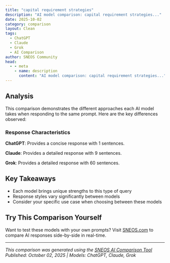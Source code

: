 ```yaml
---
title: "capital requirement strategies"
description: "AI model comparison: capital requirement strategies..."
date: 2025-10-02
category: comparison
layout: Clean
tags:
  - ChatGPT
  - Claude
  - Grok
  - AI Comparison
author: SNEOS Community
head:
  - - meta
    - name: description
      content: "AI model comparison: capital requirement strategies..."
---
```


<ChatComparison
  title="capital requirement strategies"
  prompt="capital requirement strategies"
  :responses='{
    "ChatGPT": "Error calling OpenAI API.",
    "Claude": "# Capital Requirement Strategies\n\nCapital requirement strategies are essential for businesses and financial institutions to maintain adequate funding, comply with regulations, and support growth. Here are the key approaches:\n\n## **1. Regulatory Capital Strategies**\n\n### Banking \u0026 Financial Institutions\n- **Basel III Compliance**: Maintain minimum capital ratios (CET1, Tier 1, Total Capital)\n- **Buffer Management**: Build capital conservation and countercyclical buffers\n- **Stress Testing**: Regular assessment of capital adequacy under adverse scenarios\n- **TLAC/MREL**: Total Loss-Absorbing Capacity for systemically important banks\n\n### Insurance Companies\n- **Solvency II**: Risk-based capital requirements in Europe\n- **RBC Requirements**: Risk-Based Capital ratios in the US\n- **Economic Capital**: Internal assessment beyond regulatory minimums\n\n## **2. Capital Planning Strategies**\n\n### Strategic Planning\n- **Capital Forecasting**: Project future capital needs based on business growth\n- **Scenario Analysis**: Plan for multiple economic and business scenarios\n- **Capital Allocation**: Optimize distribution across business lines\n- **Return on Capital**: Maximize returns while meeting requirements\n\n### Timing Strategies\n- **Market Timing**: Raise capital during favorable market conditions\n- **Seasonal Planning**: Account for cyclical business patterns\n- **Regulatory Cycle Planning**: Align with regulatory review periods\n\n## **3. Capital Optimization Techniques**\n\n### Balance Sheet Management\n- **Asset Optimization**: Focus on lower risk-weighted assets\n- **Liability Management**: Structure debt to optimize capital ratios\n- **Netting Agreements**: Reduce capital requirements through offsetting positions\n- **Securitization**: Transfer risk to reduce capital needs\n\n### Hybrid Instruments\n- **Contingent Convertible Bonds (CoCos)**: Qualify as regulatory capital\n- **Preferred Equity**: Balance between debt and equity characteristics\n- **Subordinated Debt**: Count toward Tier 2 capital\n\n## **4. Capital Raising Strategies**\n\n### Equity-Based\n- **Rights Offerings**: Raise capital from existing shareholders\n- **Public Offerings**: Access broader investor base\n- **Private Placements**: Targeted institutional investors\n- **Retained Earnings**: Build capital through profit retention\n\n### Debt-Based\n- **Subordinated Debt Issuance**: Qualify for regulatory capital treatment\n- **Hybrid Securities**: Combine debt and equity features\n- **Asset-Backed Securities**: Free up capital through securitization\n\n## **5. Risk Management Strategies**\n\n### Credit Risk\n- **Portfolio Diversification**: Spread risk across sectors and geographies\n- **Credit Risk Transfer**: Use derivatives and insurance\n- **Loan Loss Provisioning**: Adequate reserves for expected losses\n\n### Market Risk\n- **Value at Risk (VaR) Models**: Quantify potential losses\n- **Hedging Strategies**: Use derivatives to manage exposure\n- **Asset-Liability Matching**: Align duration and currency exposure\n\n### Operational Risk\n- **Insurance Coverage**: Transfer operational risks\n- **Process Improvement**: Reduce risk through better controls\n- **Technology Investment**: Enhance risk monitoring capabilities\n\n## **6. Business Model Strategies**\n\n### Growth Management\n- **Organic Growth**: Gradual expansion within capital constraints\n- **Capital-Light Models**: Focus on fee-based services\n- **Partnership Strategies**: Joint ventures to share capital burden\n- **Selective Growth**: Prioritize high-return, low-capital businesses\n\n### Efficiency Improvements\n- **Cost Management**: Improve capital efficiency ratios\n- **Technology Adoption**: Reduce operational capital needs\n- **Process Optimization**: Streamline capital-intensive operations\n\n## **7. Monitoring and Governance**\n\n### Key Performance Indicators\n- **Capital Ratios**: Track against regulatory and internal targets\n- **Return Metrics**: ROE, ROIC, RAROC\n- **Capital Utilization**: Efficiency of capital deployment\n- **Stress Test Results**: Performance under adverse conditions\n\n### Governance Framework\n- **Capital Committee**: Senior management oversight\n- **Risk Appetite Framework**: Define acceptable capital levels\n- **Reporting Systems**: Regular monitoring and reporting\n- **Board Oversight**: Strategic capital decisions\n\n## **8. Industry-Specific Considerations**\n\n### Banking\n- **Loan Portfolio Management**: Balance growth with capital efficiency\n- **Trading Book Optimization**: Manage market risk capital\n- **Operational Risk Capital**: Minimize through better controls\n\n### Insurance\n- **Reinsurance Strategy**: Transfer risk to manage capital\n- **Product Mix Optimization**: Focus on capital-",
    "Grok": "Capital requirement strategies refer to the approaches and plans organizations or financial institutions adopt to ensure they maintain sufficient capital to meet regulatory requirements, absorb potential losses, and support growth or operational needs. These strategies are critical for banks, insurance companies, and other entities under regulatory oversight (e.g., Basel III for banks), as well as for businesses seeking to optimize their financial structure. Below are key capital requirement strategies, focusing on regulatory compliance, risk management, and business sustainability:\n\n---\n\n### 1. **Regulatory Compliance Strategies**\n   Regulatory frameworks like Basel III (for banks) or Solvency II (for insurers) set minimum capital requirements to ensure financial stability. Strategies to meet these include:\n   - **Capital Buffer Maintenance**: Holding capital above the minimum required levels (e.g., Common Equity Tier 1 (CET1) capital for banks) to act as a buffer against unexpected losses.\n   - **Stress Testing and Scenario Analysis**: Conducting regular stress tests to assess capital adequacy under adverse economic conditions and adjusting capital levels accordingly.\n   - **Capital Planning**: Developing a forward-looking capital plan (e.g., Internal Capital Adequacy Assessment Process - ICAAP for banks) to align capital with risk exposures and regulatory expectations.\n   - **Tiered Capital Structure**: Leveraging different forms of capital (Tier 1, Tier 2) as allowed by regulators to meet requirements efficiently while balancing cost and quality of capital.\n\n---\n\n### 2. **Risk Management Strategies**\n   Capital requirements are closely tied to the risk profile of an institution. Strategies to optimize capital in light of risks include:\n   - **Risk-Weighted Assets (RWA) Optimization**: Reducing exposure to high-risk assets or activities that require more capital under regulatory frameworks (e.g., shifting to lower-risk loans or investments).\n   - **Diversification**: Spreading risk across different asset classes, geographies, or sectors to reduce concentration risk and thus lower capital requirements.\n   - **Risk Mitigation Techniques**: Using hedging strategies, insurance, or credit enhancements to reduce the impact of potential losses, thereby lowering the need for additional capital.\n   - **Internal Risk Models**: Developing and using internal models (as permitted by regulators, e.g., under Basel II/III Advanced Approaches) to calculate capital requirements more precisely based on the institution\u2019s specific risk profile.\n\n---\n\n### 3. **Capital Raising Strategies**\n   When capital levels are insufficient, organizations may adopt strategies to raise additional capital:\n   - **Equity Issuance**: Issuing new shares (common or preferred) to raise Tier 1 capital. This is a common approach for publicly traded companies or banks but may dilute existing shareholders.\n   - **Debt Instruments**: Issuing subordinated debt or hybrid instruments (e.g., convertible bonds) that qualify as Tier 2 capital under regulatory guidelines.\n   - **Retained Earnings**: Reinvesting profits into the business instead of distributing dividends to build internal capital reserves over time.\n   - **Asset Sales**: Selling non-core or underperforming assets to free up capital for more productive uses or to meet regulatory thresholds.\n   - **Private Placements or Partnerships**: Raising capital through private equity investments or strategic partnerships with institutional investors.\n\n---\n\n### 4. **Cost of Capital Optimization Strategies**\n   Balancing the cost of holding or raising capital with the need for financial stability is crucial. Strategies include:\n   - **Capital Structure Optimization**: Finding the right mix of equity and debt to minimize the Weighted Average Cost of Capital (WACC) while meeting regulatory requirements.\n   - **Dividend Policy Adjustments**: Reducing or suspending dividend payouts during periods of capital stress to preserve capital.\n   - **Efficient Capital Allocation**: Directing capital to high-return projects or business units while scaling back on low-return or high-risk activities to maximize return on capital.\n\n---\n\n### 5. **Technology and Data-Driven Strategies**\n   Modern institutions use technology to improve capital management:\n   - **Data Analytics for Risk Assessment**: Using advanced analytics and machine learning to better predict and manage risks, thus optimizing capital allocation.\n   - **Automation of Reporting**: Implementing automated systems for regulatory reporting and capital monitoring to ensure compliance and reduce operational costs.\n   - **Digital Transformation**: Investing in technology to improve operational efficiency, reduce costs, and free up capital for other uses.\n\n---\n\n### 6. **Business Model Adjustments**\n   Long-term strategies may involve rethinking the business model to align with capital requirements:\n   - **De-risking**: Exiting high-risk businesses or products that require excessive capital.\n   - **Focus on Core Competencies**: Streamlining operations to focus on core, profitable activities that require less capital.\n   - **Geographic Expansion or Contraction**: Adjusting the geographic footprint to balance capital requirements across jurisdictions with different regulatory regimes.\n\n---\n\n### 7. **Engagement with Regulators**\n   Institutions often work closely with regulators to ensure compliance and sometimes negotiate flexibility:\n   - **Proactive Communication**: Engaging with regulatory bodies to discuss capital plans, stress test results, and potential waivers or adjustments.\n   - **Advocacy for Favorable Rules**: Participating in industry groups to influence regulatory policies or standards that impact capital requirements.\n\n---\n\n### Key Considerations in Capital Requirement Strategies\n- **Regulatory Environment**: Different jurisdictions have varying capital rules (e.g., Basel III implementation differs across countries), and strategies must account for local requirements.\n- **Economic Conditions**: Capital strategies must be adaptable to economic cycles, with contingency plans for downturns.\n- **Stakeholder Impact**: Decisions like equity issuance or dividend cuts can affect shareholders, so communication and transparency are critical.\n- **Long-Term vs. Short-Term Goals**: Balancing immediate regulatory compliance with long-term growth and profitability objectives.\n\nBy adopting a combination of these strategies, organizations can effectively manage their capital requirements, mitigate risks, and maintain financial stability while supporting growth. If you\u0027re looking for a more specific context (e.g., banking, insurance, or a particular region), let me know!"
  }'
  published-date="13:20"
/>

## Analysis

This comparison demonstrates the different approaches each AI model takes when responding to the same prompt. Here are the key differences observed:

### Response Characteristics

**ChatGPT**: Provides a concise response with 1 sentences. 

**Claude**: Provides a detailed response with 9 sentences. 

**Grok**: Provides a detailed response with 60 sentences. 

## Key Takeaways

- Each model brings unique strengths to this type of query
- Response styles vary significantly between models
- Consider your specific use case when choosing between these models

## Try This Comparison Yourself

Want to test these models with your own prompts? Visit [SNEOS.com](https://sneos.com) to compare AI responses side-by-side in real-time.

---

*This comparison was generated using the [SNEOS AI Comparison Tool](https://sneos.com)*
*Published: October 02, 2025 | Models: ChatGPT, Claude, Grok*
